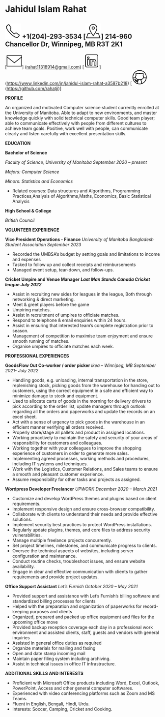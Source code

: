 # Jahidul Islam Rahat 

## ![phone](./img/icons8-phone-50.png) +1(204)-293-3534  [![address](./img/icons8-address-50.png)]  214-960 Chancellor Dr, Winnipeg, MB R3T 2K1
[![email](./img/icons8-email-50.png)] (rahat11318914@gmail.com) [![linkdin](./img/icons8-linkedin-50.png)]  (https://www.linkedin.com/in/jahidul-islam-rahat-a3587b218) [![github](./img/icons8-github-50.png)  (https://github.com/rahatji)]

**PROFILE**

An organized and motivated Computer science student currently enrolled at the University of Manitoba. Able to adapt to new environments, and master knowledge quickly with solid technical computer skills. Good team player; able to communicate effectively with people from different cultures to achieve team goals. Positive, work well with people, can communicate clearly and listen carefully with excellent presentation skills.

**EDUCATION**

**Bachelor of Science**

_Faculty of Science, University of Manitoba September 2020 – present_

_Majors: Computer Science_

_Minors: Statistics and Economics_

- Related courses: Data structures and Algorithms, Programming Practices,Analysis of Algorithms,Maths, Economics, Basic Statistical Analysis

**High School & College**

_British Council_

**VOLUNTEER EXPERIENCE**

**Vice President Operations - Finance**
_University of Manitoba Bangladesh Student Association September 2023_

- Recorded the UMBSA’s budget by setting goals and limitations to income and expenses
- Tasked to follow up and collect receipts and reimbursements
- Managed event setup, tear-down, and follow-ups.

**Cricket Umpire and Venue Manager** 
**_Last Man Stands Canada Cricket league July 2022_**

- Assist in recruiting new sides for leagues in the league, Both through networking & direct marketing.
- Meet & greet players before the game
- Umpiring matches.
- Assist in recruitment of umpires to officiate matches.
- Respond to telephone & email enquiries within 24 hours.
- Assist in ensuring that interested team’s complete registration prior to season.
- Management of competition to maximise team enjoyment and ensure smooth running of matches.
- Organise umpires to officiate matches each week.

**PROFESSIONAL EXPERIENCES**

**GoodsFlow Out Co-worker / order picker**
_Ikea – Winnipeg, MB September 2021- July 2022_

- Handling goods, e.g. unloading, internal transportation in the store, replenishing stock, picking goods from the warehouse for handing out to customers, using the correct equipment in a safe and efficient way to minimize damage to stock and equipment.
- Used to allocate carts of goods in the morning for delivery drivers to pick according to the order list, update managers through outlook regarding all the orders and paperworks and update the records on an excel sheet.
- Act with a sense of urgency to pick goods in the warehouse in an efficient manner verifying all orders received.
- Properly store/stage all pallets and product in assigned locations.
- Working proactively to maintain the safety and security of your areas of responsibility for customers and colleagues.
- Working together with your colleagues to improve the shopping experience of customers in order to generate more sales.
- Implementing agreed processes, working methods and procedures, including IT systems and techniques.
- Work with the Logistics, Customer Relations, and Sales teams to ensure a smooth and pleasant customer experience.
- Assume responsibility for other tasks and projects as assigned.

**Wordpress Developer Freelancer**
_UPWORK_
_December 2020 – March 2021_

- Customize and develop WordPress themes and plugins based on client requirements.
- Implement responsive design and ensure cross-browser compatibility.
- Collaborate with clients to understand their needs and provide effective solutions.
- Implement security best practices to protect WordPress installations.
- Regularly update plugins, themes, and core files to address security vulnerabilities.
- Manage multiple freelance projects concurrently.
- Set project timelines, milestones, and communicate progress to clients.
- Oversee the technical aspects of websites, including server configuration and maintenance.
- Conduct routine checks, troubleshoot issues, and ensure website availability.
- Engage in clear and effective communication with clients to gather requirements and provide project updates.

**Office Support Assistant**
_Let’s Furnish October 2020 – May 2021_

- Provided support and assistance with Let’s Furnish’s billing software and standardized billing processes for clients  
- Helped with the preparation and organization of paperworks for record-keeping purposes and clients  
- Organized, prepared and packed up office equipment and files for the upcoming office move  
- Provided backup reception coverage each day in a professional work environment and assisted clients, staff, guests and vendors with general inquiries  
- Assisted in general office duties as required
- Organize materials for mailing and faxing
- Open and date stamp incoming mail
- Maintain paper filing system including archiving.
- Assist in technical issues in office IT infrastructure.

**ADDITIONAL SKILLS AND INTERESTS**

- Proficient with Microsoft Office products including Word, Excel, Outlook, PowerPoint, Access and other general computer softwares.
- Experienced with video conferencing platforms such as Zoom and MS Teams.
- Fluent in English, Bengali, Hindi, Urdu.
- Interests: Soccer, Camping, Cricket and Cooking.
